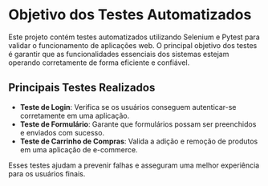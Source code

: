 # Objetivo dos Testes Automatizados

Este projeto contém testes automatizados utilizando Selenium e Pytest para validar o funcionamento de aplicações web. O principal objetivo dos testes é garantir que as funcionalidades essenciais dos sistemas estejam operando corretamente de forma eficiente e confiável.

## Principais Testes Realizados
- **Teste de Login**: Verifica se os usuários conseguem autenticar-se corretamente em uma aplicação.
- **Teste de Formulário**: Garante que formulários possam ser preenchidos e enviados com sucesso.
- **Teste de Carrinho de Compras**: Valida a adição e remoção de produtos em uma aplicação de e-commerce.

Esses testes ajudam a prevenir falhas e asseguram uma melhor experiência para os usuários finais.
